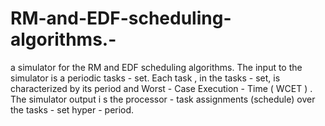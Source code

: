 # RM-and-EDF-scheduling-algorithms.-
 a  simulator  for  the  RM  and  EDF  scheduling  algorithms.  The  input  to  the  simulator  is  a  periodic  tasks - set.  Each  task ,  in  the  tasks - set, is  characterized  by  its  period  and  Worst - Case  Execution - Time  ( WCET ) .  The  simulator output i s the processor - task assignments (schedule) over the tasks - set hyper - period.
